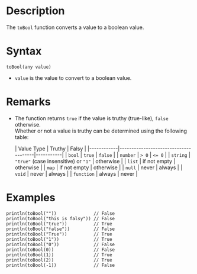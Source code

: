 # Description

The `toBool` function converts a value to a boolean value.

# Syntax

```
toBool(any value)
```

- `value` is the value to convert to a boolean value.

# Remarks

- The function returns `true` if the value is truthy (true-like), `false` otherwise.  
  Whether or not a value is truthy can be determined using the following table:

  | Value Type | Truthy                               | Falsy     |
      |------------|--------------------------------------|-----------|
  | `bool`     | `true`                               | `false`   |
  | `number`   | `> 0`                                | `<= 0`    |
  | `string`   | `"true"` (case insensitive) or `"1"` | otherwise |
  | `list`     | if not empty                         | otherwise |
  | `map`      | if not empty                         | otherwise |
  | `null`     | never                                | always    |
  | `void`     | never                                | always    |
  | `function` | always                               | never     |

# Examples

```step
println(toBool(""))              // False
println(toBool("this is falsy")) // False
println(toBool("true"))          // True
println(toBool("false"))         // False
println(toBool("True"))          // True
println(toBool("1"))             // True
println(toBool("0"))             // False
println(toBool(0))               // False
println(toBool(1))               // True
println(toBool(2))               // True
println(toBool(-1))              // False
```
